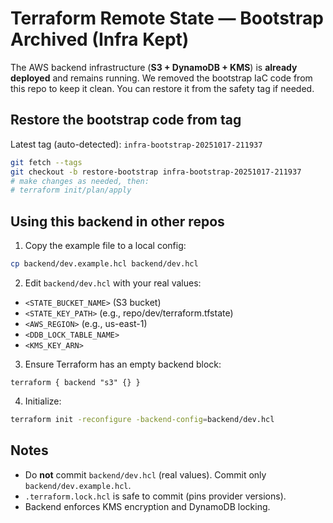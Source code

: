 # Terraform Remote State — Bootstrap Archived (Infra Kept)

The AWS backend infrastructure (**S3 + DynamoDB + KMS**) is **already deployed** and remains running.
We removed the bootstrap IaC code from this repo to keep it clean. You can restore it from the safety tag if needed.

## Restore the bootstrap code from tag
Latest tag (auto-detected): `infra-bootstrap-20251017-211937`

```bash
git fetch --tags
git checkout -b restore-bootstrap infra-bootstrap-20251017-211937
# make changes as needed, then:
# terraform init/plan/apply
```

## Using this backend in other repos
1) Copy the example file to a local config:
```bash
cp backend/dev.example.hcl backend/dev.hcl
```
2) Edit `backend/dev.hcl` with your real values:
- `<STATE_BUCKET_NAME>` (S3 bucket)
- `<STATE_KEY_PATH>` (e.g., repo/dev/terraform.tfstate)
- `<AWS_REGION>` (e.g., us-east-1)
- `<DDB_LOCK_TABLE_NAME>`
- `<KMS_KEY_ARN>`

3) Ensure Terraform has an empty backend block:
```hcl
terraform { backend "s3" {} }
```

4) Initialize:
```bash
terraform init -reconfigure -backend-config=backend/dev.hcl
```

## Notes
- Do **not** commit `backend/dev.hcl` (real values). Commit only `backend/dev.example.hcl`.
- `.terraform.lock.hcl` is safe to commit (pins provider versions).
- Backend enforces KMS encryption and DynamoDB locking.
